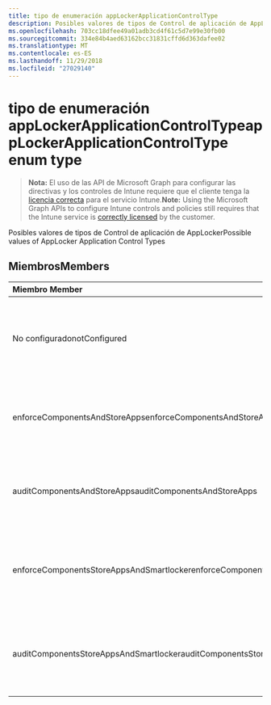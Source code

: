```yaml
---
title: tipo de enumeración appLockerApplicationControlType
description: Posibles valores de tipos de Control de aplicación de AppLocker
ms.openlocfilehash: 703cc18dfee49a01adb3cd4f61c5d7e99e30fb00
ms.sourcegitcommit: 334e84b4aed63162bcc31831cffd6d363dafee02
ms.translationtype: MT
ms.contentlocale: es-ES
ms.lasthandoff: 11/29/2018
ms.locfileid: "27029140"
---
```

# <a name="applockerapplicationcontroltype-enum-type"></a><span data-ttu-id="ace5d-103">tipo de enumeración appLockerApplicationControlType</span><span class="sxs-lookup"><span data-stu-id="ace5d-103">appLockerApplicationControlType enum type</span></span>

> <span data-ttu-id="ace5d-104">**Nota:** El uso de las API de Microsoft Graph para configurar las directivas y los controles de Intune requiere que el cliente tenga la [licencia correcta](https://go.microsoft.com/fwlink/?linkid=839381) para el servicio Intune.</span><span class="sxs-lookup"><span data-stu-id="ace5d-104">**Note:** Using the Microsoft Graph APIs to configure Intune controls and policies still requires that the Intune service is [correctly licensed](https://go.microsoft.com/fwlink/?linkid=839381) by the customer.</span></span>

<span data-ttu-id="ace5d-105">Posibles valores de tipos de Control de aplicación de AppLocker</span><span class="sxs-lookup"><span data-stu-id="ace5d-105">Possible values of AppLocker Application Control Types</span></span>
## <a name="members"></a><span data-ttu-id="ace5d-106">Miembros</span><span class="sxs-lookup"><span data-stu-id="ace5d-106">Members</span></span>
|<span data-ttu-id="ace5d-107">Miembro	</span><span class="sxs-lookup"><span data-stu-id="ace5d-107">Member</span></span>|<span data-ttu-id="ace5d-108">Valor</span><span class="sxs-lookup"><span data-stu-id="ace5d-108">Value</span></span>|<span data-ttu-id="ace5d-109">Descripción</span><span class="sxs-lookup"><span data-stu-id="ace5d-109">Description</span></span>|
|:---|:---|:---|
|<span data-ttu-id="ace5d-110">No configurado</span><span class="sxs-lookup"><span data-stu-id="ace5d-110">notConfigured</span></span>|<span data-ttu-id="ace5d-111">0</span><span class="sxs-lookup"><span data-stu-id="ace5d-111">0</span></span>|<span data-ttu-id="ace5d-112">Valor predeterminado de dispositivo, no se ha seleccionado ningún tipo de Control de la aplicación.</span><span class="sxs-lookup"><span data-stu-id="ace5d-112">Device default value, no Application Control type selected.</span></span>|
|<span data-ttu-id="ace5d-113">enforceComponentsAndStoreApps</span><span class="sxs-lookup"><span data-stu-id="ace5d-113">enforceComponentsAndStoreApps</span></span>|<span data-ttu-id="ace5d-114">1</span><span class="sxs-lookup"><span data-stu-id="ace5d-114">1</span></span>|<span data-ttu-id="ace5d-115">Exigir la aplicación de las aplicaciones de componente y almacenamiento de Windows.</span><span class="sxs-lookup"><span data-stu-id="ace5d-115">Enforce Windows component and store apps.</span></span>|
|<span data-ttu-id="ace5d-116">auditComponentsAndStoreApps</span><span class="sxs-lookup"><span data-stu-id="ace5d-116">auditComponentsAndStoreApps</span></span>|<span data-ttu-id="ace5d-117">2</span><span class="sxs-lookup"><span data-stu-id="ace5d-117">2</span></span>|<span data-ttu-id="ace5d-118">Auditoría de aplicaciones de componente y almacenamiento de Windows.</span><span class="sxs-lookup"><span data-stu-id="ace5d-118">Audit Windows component and store apps.</span></span>|
|<span data-ttu-id="ace5d-119">enforceComponentsStoreAppsAndSmartlocker</span><span class="sxs-lookup"><span data-stu-id="ace5d-119">enforceComponentsStoreAppsAndSmartlocker</span></span>|<span data-ttu-id="ace5d-120">3</span><span class="sxs-lookup"><span data-stu-id="ace5d-120">3</span></span>|<span data-ttu-id="ace5d-121">Exigir la aplicación de componentes de Windows, almacenar aplicaciones y almacén inteligente.</span><span class="sxs-lookup"><span data-stu-id="ace5d-121">Enforce Windows components, store apps and smart locker.</span></span>|
|<span data-ttu-id="ace5d-122">auditComponentsStoreAppsAndSmartlocker</span><span class="sxs-lookup"><span data-stu-id="ace5d-122">auditComponentsStoreAppsAndSmartlocker</span></span>|<span data-ttu-id="ace5d-123">4</span><span class="sxs-lookup"><span data-stu-id="ace5d-123">4</span></span>|<span data-ttu-id="ace5d-124">Componentes de Windows de auditoría, almacenar aplicaciones y almacén inteligente.</span><span class="sxs-lookup"><span data-stu-id="ace5d-124">Audit Windows components, store apps and smart locker.</span></span>|



